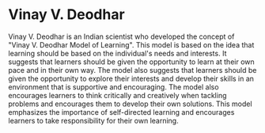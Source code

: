 # Vinay V. Deodhar

Vinay V. Deodhar is an Indian scientist who developed the concept of "Vinay V. Deodhar Model of Learning". This model is based on the idea that learning should be based on the individual's needs and interests. It suggests that learners should be given the opportunity to learn at their own pace and in their own way. The model also suggests that learners should be given the opportunity to explore their interests and develop their skills in an environment that is supportive and encouraging. The model also encourages learners to think critically and creatively when tackling problems and encourages them to develop their own solutions. This model emphasizes the importance of self-directed learning and encourages learners to take responsibility for their own learning.
